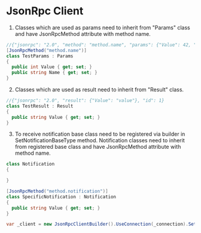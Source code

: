 # JsonRpc Client

1) Classes which are used as params need to inherit from "Params" class and have JsonRpcMethod attribute with method name.


```c#
//{"jsonrpc": "2.0", "method": "method.name", "params": {"Value": 42, "Name": "name"}, "id": 1}
[JsonRpcMethod("method.name")]
class TestParams : Params
{
  public int Value { get; set; }
  public string Name { get; set; }
}
```

2) Classes which are used as result need to inherit from "Result" class.
```c#
//{"jsonrpc": "2.0", "result": {"Value": "value"}, "id": 1}
class TestResult : Result
{
  public string Value { get; set; }
}
```

3) To receive notification base class need to be registered via builder in SetNotificationBaseType method. Notification classes need to inherit from registered base class and have JsonRpcMethod attribute with method name.

```c#
class Notification
{

}
```
```c#
[JsonRpcMethod("method.notification")]
class SpecificNotification : Notification
{
  public string Value { get; set; }
}
```
```c#
var _client = new JsonRpcClientBuilder().UseConnection(_connection).SetNotificationBaseType(typeof(Notification)).Build();
```
